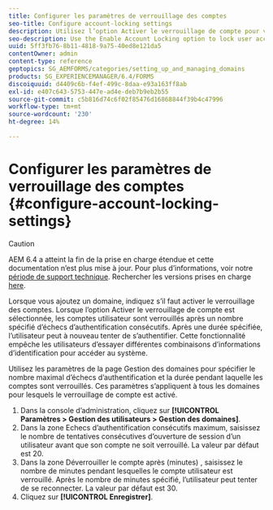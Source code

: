 ```yaml
---
title: Configurer les paramètres de verrouillage des comptes
seo-title: Configure account-locking settings
description: Utilisez l’option Activer le verrouillage de compte pour verrouiller les comptes utilisateur après un nombre spécifié d’échecs d’authentification consécutifs.
seo-description: Use the Enable Account Locking option to lock user accounts after a specified number of consecutive authentication failures.
uuid: 5ff3fb76-8b11-4818-9a75-40ed8e121da5
contentOwner: admin
content-type: reference
geptopics: SG_AEMFORMS/categories/setting_up_and_managing_domains
products: SG_EXPERIENCEMANAGER/6.4/FORMS
discoiquuid: d4409c6b-f4ef-499c-8daa-e93a163ff8ab
exl-id: e407c643-5753-447e-ad4e-deb7b9eb2b55
source-git-commit: c5b816d74c6f02f85476d16868844f39b4c47996
workflow-type: tm+mt
source-wordcount: '230'
ht-degree: 14%

---
```


# Configurer les paramètres de verrouillage des comptes {#configure-account-locking-settings}

>[!CAUTION]
>
>AEM 6.4 a atteint la fin de la prise en charge étendue et cette documentation n’est plus mise à jour. Pour plus d’informations, voir notre [période de support technique](https://helpx.adobe.com/fr/support/programs/eol-matrix.html). Rechercher les versions prises en charge [here](https://experienceleague.adobe.com/docs/?lang=fr).

Lorsque vous ajoutez un domaine, indiquez s’il faut activer le verrouillage des comptes. Lorsque l’option Activer le verrouillage de compte est sélectionnée, les comptes utilisateur sont verrouillés après un nombre spécifié d’échecs d’authentification consécutifs. Après une durée spécifiée, l’utilisateur peut à nouveau tenter de s’authentifier. Cette fonctionnalité empêche les utilisateurs d’essayer différentes combinaisons d’informations d’identification pour accéder au système.

Utilisez les paramètres de la page Gestion des domaines pour spécifier le nombre maximal d’échecs d’authentification et la durée pendant laquelle les comptes sont verrouillés. Ces paramètres s’appliquent à tous les domaines pour lesquels le verrouillage de compte est activé.

1. Dans la console dʼadministration, cliquez sur **[!UICONTROL Paramètres > Gestion des utilisateurs > Gestion des domaines]**.
1. Dans la zone Echecs d’authentification consécutifs maximum, saisissez le nombre de tentatives consécutives d’ouverture de session d’un utilisateur avant que son compte ne soit verrouillé. La valeur par défaut est 20.
1. Dans la zone Déverrouiller le compte après (minutes) , saisissez le nombre de minutes pendant lesquelles le compte utilisateur est verrouillé. Après le nombre de minutes spécifié, l’utilisateur peut tenter de se reconnecter. La valeur par défaut est 30.
1. Cliquez sur **[!UICONTROL Enregistrer]**.
